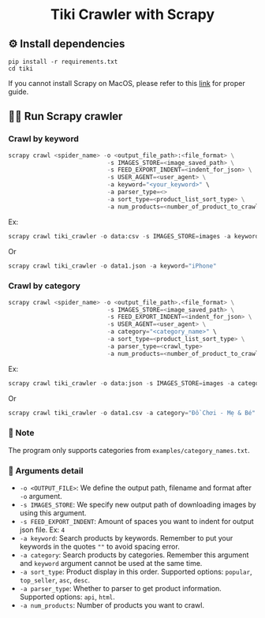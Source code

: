 <h1 align="center">Tiki Crawler with Scrapy</h1>


## ⚙️ Install dependencies
```
pip install -r requirements.txt
cd tiki
```
If you cannot install Scrapy on MacOS, please refer to this [link](https://docs.scrapy.org/en/latest/intro/install.html) for proper guide.


## 👨‍💻 Run Scrapy crawler
### Crawl by keyword
```python
scrapy crawl <spider_name> -o <output_file_path>:<file_format> \
                            -s IMAGES_STORE=<image_saved_path> \
                            -s FEED_EXPORT_INDENT=<indent_for_json> \
                            -s USER_AGENT=<user_agent> \
                            -a keyword="<your_keyword>" \
                            -a parser_type=<>
                            -a sort_type=<product_list_sort_type> \
                            -a num_products=<number_of_product_to_crawl>
```
Ex:
```python
scrapy crawl tiki_crawler -o data:csv -s IMAGES_STORE=images -a keyword="laptop đời mới" -a sort_type=top_seller -a parser_type=api -a num_products=100
```
Or
```python
scrapy crawl tiki_crawler -o data1.json -a keyword="iPhone"
```
### Crawl by category
```python
scrapy crawl <spider_name> -o <output_file_path>.<file_format> \
                            -s IMAGES_STORE=<image_saved_path> \
                            -s FEED_EXPORT_INDENT=<indent_for_json> \
                            -s USER_AGENT=<user_agent> \
                            -a category="<category_name>" \
                            -a sort_type=<product_list_sort_type> \
                            -a parser_type=<crawl_type>
                            -a num_products=<number_of_product_to_crawl>
```
Ex:
```python
scrapy crawl tiki_crawler -o data:json -s IMAGES_STORE=images -a category="Đồ Chơi - Mẹ & Bé" -a sort_type=top_seller -a parser_type=html -a num_products=100
```
Or
```python
scrapy crawl tiki_crawler -o data1.csv -a category="Đồ Chơi - Mẹ & Bé"
```
### 📝 Note
The program only supports categories from ```examples/category_names.txt```.

### 📔 Arguments detail
- ```-o <OUTPUT_FILE>```: We define the output path, filename and format after ```-o``` argument.
- ```-s IMAGES_STORE```: We specify new output path of downloading images by using this argument.
- ```-s FEED_EXPORT_INDENT```: Amount of spaces you want to indent for output json file. Ex: ```4```
- ```-a keyword```: Search products by keywords. Remember to put your keywords in the quotes ```""``` to avoid spacing error.
- ```-a category```: Search products by categories. Remember this argument and ```keyword``` argument cannot be used at the same time.
- ```-a sort_type```: Product display in this order. Supported options: ```popular```, ```top_seller```, ```asc```, ```desc```.
- ```-a parser_type```: Whether to parser to get product information. Supported options: ```api```, ```html```.
- ```-a num_products```: Number of products you want to crawl. 